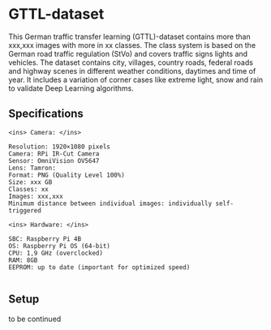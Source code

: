 # GTTL-dataset
This German traffic transfer learning (GTTL)-dataset contains more than xxx,xxx images with more in xx classes. The class system is based on the German road traffic regulation (StVo) and covers traffic signs lights and vehicles. The dataset contains city, villages, country roads, federal roads and highway scenes in different weather conditions, daytimes and time of year. It includes a variation of corner cases like extreme light, snow and rain to validate Deep Learning algorithms.

## Specifications
```
<ins> Camera: </ins>

Resolution: 1920×1080 pixels
Camera: RPi IR-Cut Camera
Sensor: OmniVision OV5647
Lens: Tamron: 
Format: PNG (Quality Level 100%)
Size: xxx GB
Classes: xx
Images: xxx,xxx
Minimum distance between individual images: individually self-triggered

<ins> Hardware: </ins>

SBC: Raspberry Pi 4B
OS: Raspberry Pi OS (64-bit)
CPU: 1,9 GHz (overclocked)
RAM: 8GB
EEPROM: up to date (important for optimized speed)


```
## Setup
to be continued
